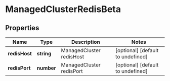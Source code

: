 # ManagedClusterRedisBeta

## Properties

Name | Type | Description | Notes
------------ | ------------- | ------------- | -------------
**redisHost** | **string** | ManagedCluster redisHost | [optional] [default to undefined]
**redisPort** | **number** | ManagedCluster redisPort | [optional] [default to undefined]

